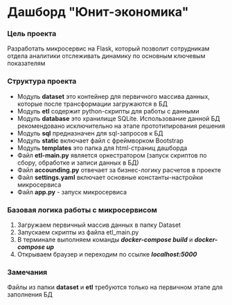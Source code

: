 # Дашборд "Юнит-экономика"

### Цель проекта
Разработать микросервис на Flask, который позволит сотрудникам отдела аналитики отслеживать динамику по основным ключевым показателям

### Структура проекта
* Модуль **dataset** это контейнер для первичного массива данных, которые после трансформации загружаются в БД
* Модуль **etl** содержит python-скрипты для работы с данными
* Модуль **database** это хранилище SQLite. Использование данной БД рекомендовано исключительно на этапе прототипирования решения 
* Модуль **sql** предназначен для sql-запросов к БД
* Модуль **static** включает файл с фреймворком Bootstrap
* Модуль **templates** это папка для html-страниц дашборда
* Файл **etl-main.py** является оркестратором (запуск скриптов по сбору, обработке и записи данных в БД)
* Файл **accounding.py** отвечает за бизнес-логику расчетов в проекте 
* Файл **settings.yaml** включает основные константы-настройки микросервиса
* Файл **app.py** - запуск микросервиса

### Базовая логика работы с микросервисом
1. Загружаем первичный массив данных в папку Dataset
2. Запускаем скрипты из файла etl_main.py
3. В терминале выполняем команды ***docker-compose build*** и ***docker-compose up***
4. Открываем браузер и переходим по ссылке ***localhost:5000***

### Замечания
Файлы из папки **dataset** и **etl** требуются только на первичном этапе для заполнения БД
